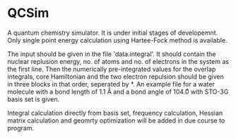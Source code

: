 # QCSim
A quantum chemistry simulator. It is under initial stages of developemnt. Only single point energy calculation using Hartee-Fock method is available. 

The input should be given in the file 'data.integral'. It should contain the nuclear replusion energy, no. of atoms and no. of electrons in the system as the first line. Then the numerically pre-integrated values for the overlap integrals, core Hamiltonian and the two electron repulsion should be given in three blocks in that order, seperated by *. An example file for a water molecule with a bond length of 1.1 Å and a bond angle of 104.0ͦ  with STO-3G basis set is given.

Integral calculation directly from basis set, frequency calculation, Hessian matrix calculation and geomrty optimization will be added in due course to program.
